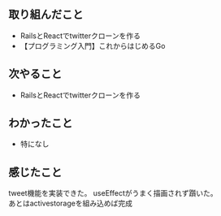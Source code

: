 ## 取り組んだこと
- RailsとReactでtwitterクローンを作る
- 【プログラミング入門】これからはじめるGo
## 次やること
- RailsとReactでtwitterクローンを作る
## わかったこと
- 特になし
## 感じたこと
tweet機能を実装できた。  useEffectがうまく描画されず躓いた。  
あとはactivestorageを組み込めば完成